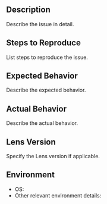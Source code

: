 ## Description
Describe the issue in detail.

## Steps to Reproduce
List steps to reproduce the issue.

## Expected Behavior
Describe the expected behavior.

## Actual Behavior
Describe the actual behavior.

## Lens Version
Specify the Lens version if applicable.

## Environment
- OS:
- Other relevant environment details:
